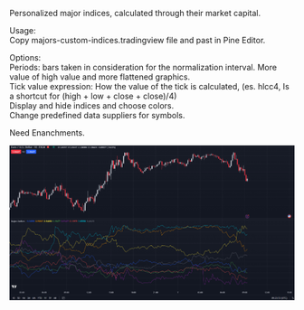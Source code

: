 Personalized major indices, calculated through their market capital.

Usage:<br>
Copy majors-custom-indices.tradingview file and past in Pine Editor.

Options:<br>
Periods: bars taken in consideration for the normalization interval. More value of high value and more flattened graphics.<br>
Tick value expression: How the value of the tick is calculated, (es. hlcc4, Is a shortcut for (high + low + close + close)/4)<br>
Display and hide indices and choose colors.<br>
Change predefined data suppliers for symbols.<br>


Need Enanchments.


![Alt text](img/1678181040778.png)